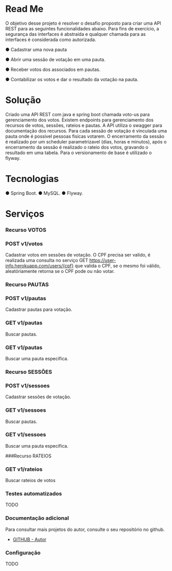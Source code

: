 # Read Me
O objetivo desse projeto é resolver o desafio proposto para criar uma API REST para as seguintes funcionalidades abaixo. Para fins de exercício, a segurança das interfaces é abstraída e qualquer chamada para as interfaces é considerada como autorizada.

● Cadastrar uma nova pauta

● Abrir uma sessão de votação em uma pauta.

● Receber votos dos associados em pautas.

● Contabilizar os votos e dar o resultado da votação na pauta.


# Solução

Criado uma API REST com java e spring boot chamada voto-us para gerenciamento dos votos. Existem endpoints para gerenciamento dos recursos de votos, sessões, rateios e pautas. A API utiliza o swagger para documentação dos recursos. Para cada sessão de votação é vinculada uma pauta onde é possivel pessoas fisicas votarem. O encerramento da sessão é realizado por um scheduler parametrizavel (dias, horas e minutos), após o encerramento da sessão é realizado o rateio dos votos, gravando o resultado em uma tabela. Para o versionamento de base é utilizado o flyway.


# Tecnologias

● Spring Boot.
● MySQL.
● Flyway.


# Serviços


### Recurso VOTOS

### POST v1/votos
Cadastrar votos em sessões de votação. O CPF precisa ser valido, é realizada uma consulta no serviço GET https://user-info.herokuapp.com/users/{cpf} que valida o CPF, se o mesmo foi válido, aleatóriamente retorna se o CPF pode ou não votar.


### Recurso PAUTAS

### POST v1/pautas
Cadastrar pautas para votação.

### GET v1/pautas
Buscar pautas.

### GET v1/pautas
Buscar uma pauta especifica.


### Recurso SESSÕES

### POST v1/sessoes
Cadastrar sessões de votação.

### GET v1/sessoes
Buscar pautas.

### GET v1/sessoes
Buscar uma pauta especifica.


###Recurso RATEIOS

### GET v1/rateios
Buscar rateios de votos


### Testes automatizados
TODO


### Documentação adicional
Para consultar mais projetos do autor, consulte o seu repositório no github.


* [GITHUB - Autor](https://github.com/KeomaPereira)


### Configuração
TODO


